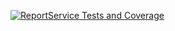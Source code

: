 [![ReportService Tests and Coverage](https://github.com/avans-devops/avans-devops-2324-jordyjim/actions/workflows/report-service.yml/badge.svg)](https://github.com/avans-devops/avans-devops-2324-jordyjim/actions/workflows/report-service.yml)
